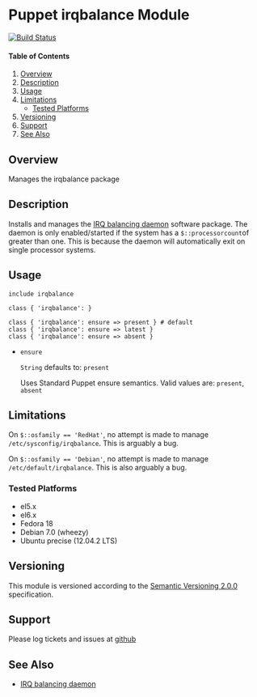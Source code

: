 Puppet irqbalance Module
========================

[![Build Status](https://travis-ci.org/jhoblitt/puppet-irqbalance.png)](https://travis-ci.org/jhoblitt/puppet-irqbalance)

#### Table of Contents

1. [Overview](#overview)
2. [Description](#description)
3. [Usage](#usage)
4. [Limitations](#limitations)
    * [Tested Platforms](#tested-platforms)
5. [Versioning](#versioning)
6. [Support](#support)
7. [See Also](#see-also)


Overview
--------

Manages the irqbalance package


Description
-----------

Installs and manages the [IRQ balancing
daemon](https://github.com/Irqbalance/irqbalance) software package.  The daemon
is only enabled/started if the system has a `$::processorcount`of greater than
one.  This is because the daemon will automatically exit on single processor
systems.


Usage
-----

```puppet
include irqbalance

class { 'irqbalance': }

class { 'irqbalance': ensure => present } # default
class { 'irqbalance': ensure => latest }
class { 'irqbalance': ensure => absent }
```

 * `ensure`

    `String` defaults to: `present`

    Uses Standard Puppet ensure semantics.
    Valid values are: `present`, `absent`


Limitations
-----------

On `$::osfamily == 'RedHat'`, no attempt is made to manage
`/etc/sysconfig/irqbalance`.  This is arguably a bug.

On `$::osfamily == 'Debian'`, no attempt is made to manage
`/etc/default/irqbalance`.  This is also arguably a bug.

### Tested Platforms

 * el5.x
 * el6.x
 * Fedora 18
 * Debian 7.0 (wheezy)
 * Ubuntu precise (12.04.2 LTS)


Versioning
----------

This module is versioned according to the [Semantic Versioning
2.0.0](http://semver.org/spec/v2.0.0.html) specification.


Support
-------

Please log tickets and issues at
[github](https://github.com/jhoblitt/puppet-irqbalance/issues)


See Also
--------

 * [IRQ balancing daemon](https://github.com/Irqbalance/irqbalance)
